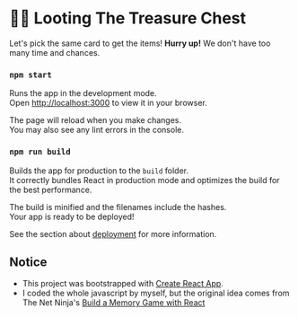 # 🏴‍☠️ Looting The Treasure Chest

Let's pick the same card to get the items!
**Hurry up!** We don't have too many time and chances.

### `npm start`

Runs the app in the development mode.\
Open [http://localhost:3000](http://localhost:3000) to view it in your browser.

The page will reload when you make changes.\
You may also see any lint errors in the console.

### `npm run build`

Builds the app for production to the `build` folder.\
It correctly bundles React in production mode and optimizes the build for the best performance.

The build is minified and the filenames include the hashes.\
Your app is ready to be deployed!

See the section about [deployment](https://facebook.github.io/create-react-app/docs/deployment) for more information.

## Notice
- This project was bootstrapped with [Create React App](https://github.com/facebook/create-react-app).
- I coded the whole javascript by myself, but the original idea comes from The Net Ninja's [Build a Memory Game with React](https://www.youtube.com/watch?v=ZCKohZwGZMw&list=PL4cUxeGkcC9iQ7g2eoNXHCJBBBz40S_Lm)